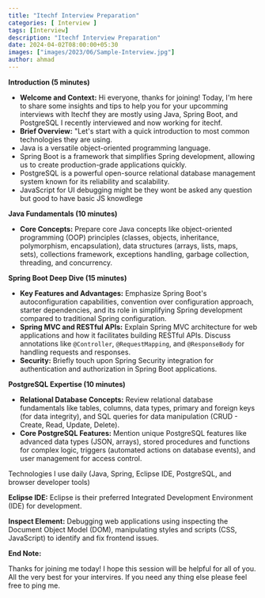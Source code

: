 ```yaml
---
title: "Itechf Interview Preparation"
categories: [ Interview ]
tags: [Interview]
description: "Itechf Interview Preparation"
date: 2024-04-02T08:00:00+05:30
images: ["images/2023/06/Sample-Interview.jpg"]
author: ahmad
---
```


**Introduction (5 minutes)**

* **Welcome and Context:** Hi everyone, thanks for joining! Today, I'm here to share some insights and tips to help you for your upcomming interviews with Itechf they are mostly using Java, Spring Boot, and PostgreSQL I recently interviewed and now working for itechf.
* **Brief Overview:** "Let's start with a quick introduction to most common technologies they are using. 
* Java is a versatile object-oriented programming language. 
* Spring Boot is a framework that simplifies Spring development, allowing us to create production-grade applications quickly. 
* PostgreSQL is a powerful open-source relational database management system known for its reliability and scalability.
* JavaScript for UI debugging might be they wont be asked any question but good to have basic JS knowdlege

**Java Fundamentals (10 minutes)**

* **Core Concepts:** Prepare core Java concepts like object-oriented programming (OOP) principles (classes, objects, inheritance, polymorphism, encapsulation), data structures (arrays, lists, maps, sets), collections framework, exceptions handling, garbage collection, threading, and concurrency.

**Spring Boot Deep Dive (15 minutes)**

* **Key Features and Advantages:** Emphasize Spring Boot's autoconfiguration capabilities, convention over configuration approach, starter dependencies, and its role in simplifying Spring development compared to traditional Spring configuration.
* **Spring MVC and RESTful APIs:** Explain Spring MVC architecture for web applications and how it facilitates building RESTful APIs. Discuss annotations like `@Controller`, `@RequestMapping`, and `@ResponseBody` for handling requests and responses.
* **Security:** Briefly touch upon Spring Security integration for authentication and authorization in Spring Boot applications.

**PostgreSQL Expertise (10 minutes)**

* **Relational Database Concepts:** Review relational database fundamentals like tables, columns, data types, primary and foreign keys (for data integrity), and SQL queries for data manipulation (CRUD - Create, Read, Update, Delete).
* **Core PostgreSQL Features:** Mention unique PostgreSQL features like advanced data types (JSON, arrays), stored procedures and functions for complex logic, triggers (automated actions on database events), and user management for access control.

Technologies I use daily (Java, Spring, Eclipse IDE, PostgreSQL, and browser developer tools) 

**Eclipse IDE:** Eclipse is their preferred Integrated Development Environment (IDE) for development. 

**Inspect Element:** Debugging web applications using inspecting the Document Object Model (DOM), manipulating styles and scripts (CSS, JavaScript) to identify and fix frontend issues.

**End Note:**

Thanks for joining me today! I hope this session will be helpful for all of you.
All the very best for your intervires. If you need any thing else please feel free to ping me.